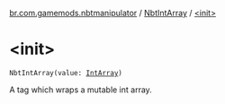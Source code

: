 [br.com.gamemods.nbtmanipulator](../index.md) / [NbtIntArray](index.md) / [&lt;init&gt;](./-init-.md)

# &lt;init&gt;

`NbtIntArray(value: `[`IntArray`](https://kotlinlang.org/api/latest/jvm/stdlib/kotlin/-int-array/index.html)`)`

A tag which wraps a mutable int array.

